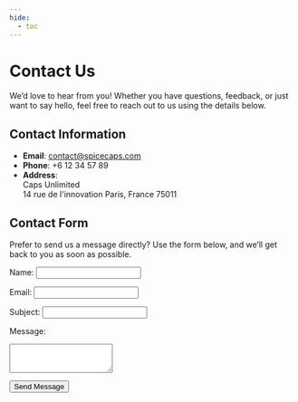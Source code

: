 ```yaml
---
hide:
  - toc
---
```


# Contact Us

We’d love to hear from you! Whether you have questions, feedback, or just want to say hello, feel free to reach out to us using the details below.

## Contact Information

- **Email**: contact@spicecaps.com  
- **Phone**: +6 12 34 57 89
- **Address**:  
  Caps Unlimited  
  14 rue de l'innovation 
  Paris, France 
  75011 

## Contact Form

Prefer to send us a message directly? Use the form below, and we’ll get back to you as soon as possible.

<form action="https://formspree.io/f/your-form-id" method="POST">
  <label for="name">Name:</label>
  <input type="text" id="name" name="name" required>

  <label for="email">Email:</label>
  <input type="email" id="email" name="email" required>

  <label for="subject">Subject:</label>
  <input type="text" id="subject" name="subject" required>

  <label for="message">Message:</label>
  <textarea id="message" name="message" rows="3" columns="20" required></textarea>

  <button type="submit">Send Message</button>
</form>